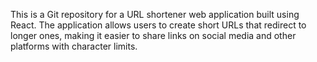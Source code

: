 This is a Git repository for a URL shortener web application built using React. The application allows users to create short URLs that redirect to longer ones, making it easier to share links on social media and other platforms with character limits.

